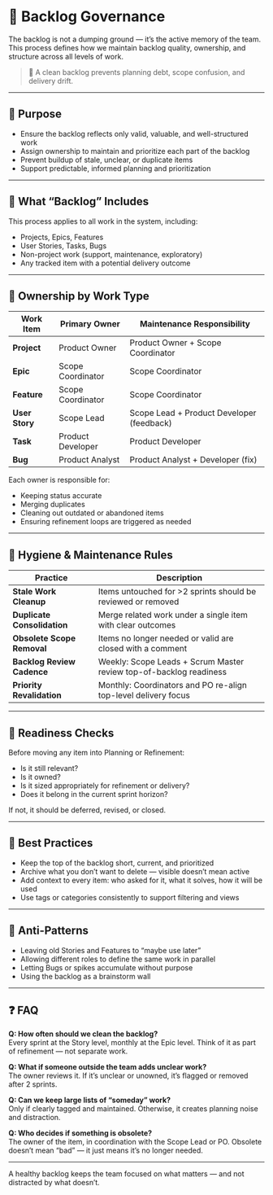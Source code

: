 # 📂 Backlog Governance

The backlog is not a dumping ground — it’s the active memory of the team.  
This process defines how we maintain backlog quality, ownership, and structure across all levels of work.

> 📌 A clean backlog prevents planning debt, scope confusion, and delivery drift.

---

## 🎯 Purpose

- Ensure the backlog reflects only valid, valuable, and well-structured work
- Assign ownership to maintain and prioritize each part of the backlog
- Prevent buildup of stale, unclear, or duplicate items
- Support predictable, informed planning and prioritization

---

## 🧭 What “Backlog” Includes

This process applies to all work in the system, including:

- Projects, Epics, Features
- User Stories, Tasks, Bugs
- Non-project work (support, maintenance, exploratory)
- Any tracked item with a potential delivery outcome

---

## 👥 Ownership by Work Type

| Work Item      | Primary Owner     | Maintenance Responsibility                |
| -------------- | ----------------- | ----------------------------------------- |
| **Project**    | Product Owner     | Product Owner + Scope Coordinator         |
| **Epic**       | Scope Coordinator | Scope Coordinator                         |
| **Feature**    | Scope Coordinator | Scope Coordinator                         |
| **User Story** | Scope Lead        | Scope Lead + Product Developer (feedback) |
| **Task**       | Product Developer | Product Developer                         |
| **Bug**        | Product Analyst   | Product Analyst + Developer (fix)         |

Each owner is responsible for:

- Keeping status accurate
- Merging duplicates
- Cleaning out outdated or abandoned items
- Ensuring refinement loops are triggered as needed

---

## 🧹 Hygiene & Maintenance Rules

| Practice                    | Description                                                        |
| --------------------------- | ------------------------------------------------------------------ |
| **Stale Work Cleanup**      | Items untouched for >2 sprints should be reviewed or removed       |
| **Duplicate Consolidation** | Merge related work under a single item with clear outcomes         |
| **Obsolete Scope Removal**  | Items no longer needed or valid are closed with a comment          |
| **Backlog Review Cadence**  | Weekly: Scope Leads + Scrum Master review top-of-backlog readiness |
| **Priority Revalidation**   | Monthly: Coordinators and PO re-align top-level delivery focus     |

---

## 🧭 Readiness Checks

Before moving any item into Planning or Refinement:

- Is it still relevant?
- Is it owned?
- Is it sized appropriately for refinement or delivery?
- Does it belong in the current sprint horizon?

If not, it should be deferred, revised, or closed.

---

## 🧠 Best Practices

- Keep the top of the backlog short, current, and prioritized
- Archive what you don’t want to delete — visible doesn’t mean active
- Add context to every item: who asked for it, what it solves, how it will be used
- Use tags or categories consistently to support filtering and views

---

## 🚫 Anti-Patterns

- Leaving old Stories and Features to “maybe use later”
- Allowing different roles to define the same work in parallel
- Letting Bugs or spikes accumulate without purpose
- Using the backlog as a brainstorm wall

---

## ❓ FAQ

**Q: How often should we clean the backlog?**  
Every sprint at the Story level, monthly at the Epic level. Think of it as part of refinement — not separate work.

**Q: What if someone outside the team adds unclear work?**  
The owner reviews it. If it’s unclear or unowned, it’s flagged or removed after 2 sprints.

**Q: Can we keep large lists of “someday” work?**  
Only if clearly tagged and maintained. Otherwise, it creates planning noise and distraction.

**Q: Who decides if something is obsolete?**  
The owner of the item, in coordination with the Scope Lead or PO. Obsolete doesn’t mean “bad” — it just means it’s no longer needed.

---

A healthy backlog keeps the team focused on what matters — and not distracted by what doesn’t.
